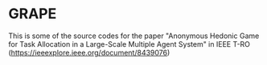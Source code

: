 # GRAPE
This is some of the source codes for the paper "Anonymous Hedonic Game for Task Allocation in a Large-Scale Multiple Agent System" in IEEE T-RO (https://ieeexplore.ieee.org/document/8439076)
